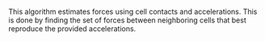 This algorithm estimates forces using cell contacts and accelerations.
This is done by finding the set of forces between neighboring cells that best reproduce the provided accelerations.
